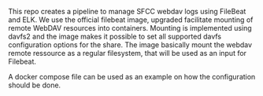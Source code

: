 This repo creates a pipeline to manage SFCC webdav logs using FileBeat and ELK. We use the official filebeat image, upgraded facilitate mounting of remote WebDAV resources into containers. Mounting is implemented using davfs2 and the image makes it possible to set all supported davfs configuration options for the share. The image basically mount the webdav remote ressource as a regular filesystem, that will be used as an input for Filebeat.

A docker compose file can be used as an example on how the configuration should be done.



